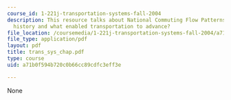 ```yaml
---
course_id: 1-221j-transportation-systems-fall-2004
description: This resource talks about National Commuting Flow Patterns in the U.S.,
  history and what enabled transportation to advance?
file_location: /coursemedia/1-221j-transportation-systems-fall-2004/a71b0f594b720c0b66cc89cdfc3eff3e_trans_sys_chap.pdf
file_type: application/pdf
layout: pdf
title: trans_sys_chap.pdf
type: course
uid: a71b0f594b720c0b66cc89cdfc3eff3e

---
```

None